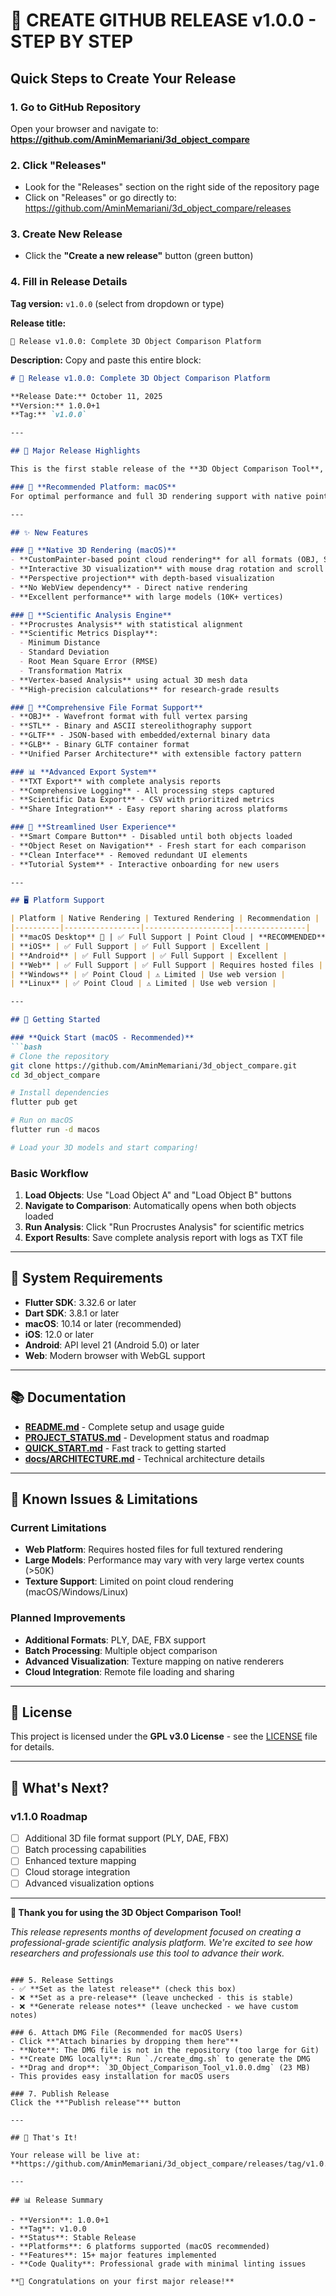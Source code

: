 # 🚀 CREATE GITHUB RELEASE v1.0.0 - STEP BY STEP

## Quick Steps to Create Your Release

### 1. Go to GitHub Repository
Open your browser and navigate to:
**https://github.com/AminMemariani/3d_object_compare**

### 2. Click "Releases"
- Look for the "Releases" section on the right side of the repository page
- Click on "Releases" or go directly to: https://github.com/AminMemariani/3d_object_compare/releases

### 3. Create New Release
- Click the **"Create a new release"** button (green button)

### 4. Fill in Release Details

**Tag version:** `v1.0.0` (select from dropdown or type)

**Release title:** 
```
🎉 Release v1.0.0: Complete 3D Object Comparison Platform
```

**Description:** Copy and paste this entire block:

```markdown
# 🎉 Release v1.0.0: Complete 3D Object Comparison Platform

**Release Date:** October 11, 2025  
**Version:** 1.0.0+1  
**Tag:** `v1.0.0`

---

## 🚀 Major Release Highlights

This is the first stable release of the **3D Object Comparison Tool**, a professional-grade Flutter application designed for researchers, professionals, and developers in **geology**, **gaming**, and **medical fields**. The platform enables advanced 3D object comparison using Procrustes analysis with comprehensive scientific metrics.

### 🍎 **Recommended Platform: macOS**
For optimal performance and full 3D rendering support with native point cloud visualization for all file formats.

---

## ✨ New Features

### 🎨 **Native 3D Rendering (macOS)**
- **CustomPainter-based point cloud rendering** for all formats (OBJ, STL, GLTF, GLB)
- **Interactive 3D visualization** with mouse drag rotation and scroll zoom
- **Perspective projection** with depth-based visualization
- **No WebView dependency** - Direct native rendering
- **Excellent performance** with large models (10K+ vertices)

### 🔬 **Scientific Analysis Engine**
- **Procrustes Analysis** with statistical alignment
- **Scientific Metrics Display**:
  - Minimum Distance
  - Standard Deviation  
  - Root Mean Square Error (RMSE)
  - Transformation Matrix
- **Vertex-based Analysis** using actual 3D mesh data
- **High-precision calculations** for research-grade results

### 📁 **Comprehensive File Format Support**
- **OBJ** - Wavefront format with full vertex parsing
- **STL** - Binary and ASCII stereolithography support
- **GLTF** - JSON-based with embedded/external binary data
- **GLB** - Binary GLTF container format
- **Unified Parser Architecture** with extensible factory pattern

### 📊 **Advanced Export System**
- **TXT Export** with complete analysis reports
- **Comprehensive Logging** - All processing steps captured
- **Scientific Data Export** - CSV with prioritized metrics
- **Share Integration** - Easy report sharing across platforms

### 🎯 **Streamlined User Experience**
- **Smart Compare Button** - Disabled until both objects loaded
- **Object Reset on Navigation** - Fresh start for each comparison
- **Clean Interface** - Removed redundant UI elements
- **Tutorial System** - Interactive onboarding for new users

---

## 🖥️ Platform Support

| Platform | Native Rendering | Textured Rendering | Recommendation |
|----------|-----------------|-------------------|----------------|
| **macOS Desktop** 🍎 | ✅ Full Support | Point Cloud | **RECOMMENDED** |
| **iOS** | ✅ Full Support | ✅ Full Support | Excellent |
| **Android** | ✅ Full Support | ✅ Full Support | Excellent |
| **Web** | ✅ Full Support | ✅ Full Support | Requires hosted files |
| **Windows** | ✅ Point Cloud | ⚠️ Limited | Use web version |
| **Linux** | ✅ Point Cloud | ⚠️ Limited | Use web version |

---

## 🚀 Getting Started

### **Quick Start (macOS - Recommended)**
```bash
# Clone the repository
git clone https://github.com/AminMemariani/3d_object_compare.git
cd 3d_object_compare

# Install dependencies
flutter pub get

# Run on macOS
flutter run -d macos

# Load your 3D models and start comparing!
```

### **Basic Workflow**
1. **Load Objects**: Use "Load Object A" and "Load Object B" buttons
2. **Navigate to Comparison**: Automatically opens when both objects loaded
3. **Run Analysis**: Click "Run Procrustes Analysis" for scientific metrics
4. **Export Results**: Save complete analysis report with logs as TXT file

---

## 🔧 System Requirements

- **Flutter SDK**: 3.32.6 or later
- **Dart SDK**: 3.8.1 or later
- **macOS**: 10.14 or later (recommended)
- **iOS**: 12.0 or later
- **Android**: API level 21 (Android 5.0) or later
- **Web**: Modern browser with WebGL support

---

## 📚 Documentation

- **[README.md](README.md)** - Complete setup and usage guide
- **[PROJECT_STATUS.md](PROJECT_STATUS.md)** - Development status and roadmap
- **[QUICK_START.md](QUICK_START.md)** - Fast track to getting started
- **[docs/ARCHITECTURE.md](docs/ARCHITECTURE.md)** - Technical architecture details

---

## 🐛 Known Issues & Limitations

### **Current Limitations**
- **Web Platform**: Requires hosted files for full textured rendering
- **Large Models**: Performance may vary with very large vertex counts (>50K)
- **Texture Support**: Limited on point cloud rendering (macOS/Windows/Linux)

### **Planned Improvements**
- **Additional Formats**: PLY, DAE, FBX support
- **Batch Processing**: Multiple object comparison
- **Advanced Visualization**: Texture mapping on native renderers
- **Cloud Integration**: Remote file loading and sharing

---

## 📄 License

This project is licensed under the **GPL v3.0 License** - see the [LICENSE](LICENSE) file for details.

---

## 🎯 What's Next?

### **v1.1.0 Roadmap**
- [ ] Additional 3D file format support (PLY, DAE, FBX)
- [ ] Batch processing capabilities
- [ ] Enhanced texture mapping
- [ ] Cloud storage integration
- [ ] Advanced visualization options

---

**🎉 Thank you for using the 3D Object Comparison Tool!**

*This release represents months of development focused on creating a professional-grade scientific analysis platform. We're excited to see how researchers and professionals use this tool to advance their work.*
```

### 5. Release Settings
- ✅ **Set as the latest release** (check this box)
- ❌ **Set as a pre-release** (leave unchecked - this is stable)
- ❌ **Generate release notes** (leave unchecked - we have custom notes)

### 6. Attach DMG File (Recommended for macOS Users)
- Click **"Attach binaries by dropping them here"**
- **Note**: The DMG file is not in the repository (too large for Git)
- **Create DMG locally**: Run `./create_dmg.sh` to generate the DMG
- **Drag and drop**: `3D_Object_Comparison_Tool_v1.0.0.dmg` (23 MB)
- This provides easy installation for macOS users

### 7. Publish Release
Click the **"Publish release"** button

---

## 🎉 That's It!

Your release will be live at:
**https://github.com/AminMemariani/3d_object_compare/releases/tag/v1.0.0**

---

## 📊 Release Summary

- **Version**: 1.0.0+1
- **Tag**: v1.0.0
- **Status**: Stable Release
- **Platforms**: 6 platforms supported (macOS recommended)
- **Features**: 15+ major features implemented
- **Code Quality**: Professional grade with minimal linting issues

**🎉 Congratulations on your first major release!**
